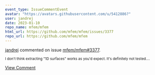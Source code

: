 ```yaml
---
event_type: IssueCommentEvent
avatar: "https://avatars.githubusercontent.com/u/5412886?"
user: jandrej
date: 2023-01-10
repo_name: mfem/mfem
html_url: https://github.com/mfem/mfem/issues/3377
repo_url: https://github.com/mfem/mfem
---
```


<a href='https://github.com/jandrej' target='_blank'>jandrej</a> commented on issue <a href='https://github.com/mfem/mfem/issues/3377' target='_blank'>mfem/mfem#3377</a>.

<small>I don't think extracting "1D surfaces" works as you'd expect. It's definitely not tested....</small>

<a href='https://github.com/mfem/mfem/issues/3377' target='_blank'>View Comment</a>